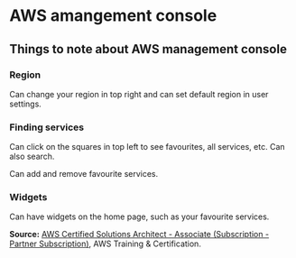 # AWS amangement console

## Things to note about AWS management console

### Region

Can change your region in top right and can set default region in user settings.

### Finding services

Can click on the squares in top left to see favourites, all services, etc. Can also search.

Can add and remove favourite services.

### Widgets

Can have widgets on the home page, such as your favourite services.

**Source:** [AWS Certified Solutions Architect - Associate (Subscription - Partner Subscription)](https://explore.skillbuilder.aws/learn/learning-plans/2159/aws-certified-solutions-architect-associate-subscription-partner-subscription), AWS Training & Certification.
